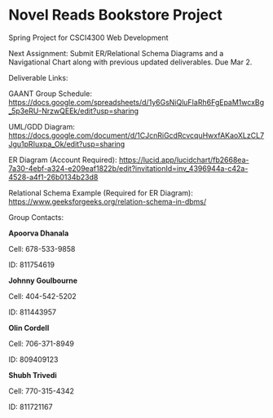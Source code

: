 # Novel Reads Bookstore Project
Spring Project for CSCI4300 Web Development


Next Assignment: Submit ER/Relational Schema Diagrams and a Navigational Chart along with previous updated deliverables. Due Mar 2.

Deliverable Links: 

GAANT Group Schedule: https://docs.google.com/spreadsheets/d/1y6GsNiQluFIaRh6FgEpaM1wcxBg_5p3eRU-NrzwQEEk/edit?usp=sharing


UML/GDD Diagram: https://docs.google.com/document/d/1CJcnRiGcdRcvcquHwxfAKaoXLzCL7Jgu1pRIuxpa_Ok/edit?usp=sharing

ER Diagram (Account Required): https://lucid.app/lucidchart/fb2668ea-7a30-4ebf-a324-e209eaf1822b/edit?invitationId=inv_4396944a-c42a-4528-a4f1-26b0134b23d8

Relational Schema Example (Required for ER Diagram): https://www.geeksforgeeks.org/relation-schema-in-dbms/


Group Contacts:

<b>Apoorva Dhanala</b>

Cell: 678-533-9858

ID: 811754619

<b>Johnny Goulbourne</b>

Cell: 404-542-5202

ID: 811443957

<b>Olin Cordell</b>

Cell: 706-371-8949

ID: 809409123

<b>Shubh Trivedi</b>

Cell: 770-315-4342

ID: 811721167
